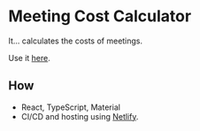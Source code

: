 # Meeting Cost Calculator

It... calculates the costs of meetings.

Use it [here](https://gifted-haibt-c6b628.netlify.com/).

## How

* React, TypeScript, Material
* CI/CD and hosting using [Netlify](https://www.netlify.com).
